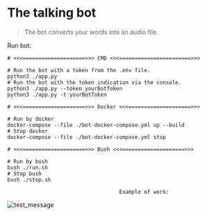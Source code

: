 The talking bot
=======

> The bot converts your words into an audio file.

Run bot:
```shell
# <<<====================>>> CMD <<<=======================>>>

# Run the bot with a token from the .env file.
python3 ./app.py
# Run the bot with the token indication via the console.
python3 ./app.py --token yourBotToken
python3 ./app.py -t yourBotToken

# <<<====================>>> Docker <<<====================>>>

# Run by docker
docker-compose --file ./bot-docker-compose.yml up --build
# Stop docker
docker-compose --file ./bot-docker-compose.yml stop

# <<<====================>>> Bush <<<====================>>>

# Run by bush
bush ./run.sh
# Stop bush
bush ./stop.sh
```

                                        Example of work:

![test_message](https://user-images.githubusercontent.com/84931791/166212815-7221b5d7-efa8-4e68-9a14-98ae2be97cfc.png)